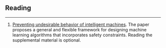 ## Reading

---

 
1. [Preventing undesirable behavior of
intelligent machines](https://people.cs.umass.edu/~brun/pubs/pubs/Thomas19science.pdf).
The paper proposes a general and flexible framework for designing machine learning algorithms that incorporates safety constraints. Reading the supplemental material is optional. 


